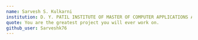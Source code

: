 ```yaml
---
name: Sarvesh S. Kulkarni 
institution: D. Y. PATIL INSTITUTE OF MASTER OF COMPUTER APPLICATIONS AND MANAGEMENT, Akurdi, Pune, India
quote: You are the greatest project you will ever work on. 
github_user: Sarveshk76
---
```

